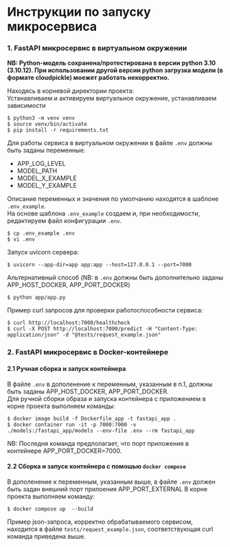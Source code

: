 # Инструкции по запуску микросервиса

### 1. FastAPI микросервис в виртуальном окружении

**NB: Python-модель сохранена/протестирована в версии python 3.10 (3.10.12). При использовании другой версии python загрузка модели (в формате cloudpickle) моежет работать некорректно.**

Находясь в корневой директории проекта:   
Устанавливаем и активируем виртуальное окружение, устанавливаем зависимости
```
$ python3 -m venv venv
$ source venv/bin/activate
$ pip install -r requirements.txt
```
Для работы сервиса в виртуальном окружении в файле `.env` должны быть заданы переменные:
- APP_LOG_LEVEL
- MODEL_PATH
- MODEL_X_EXAMPLE
- MODEL_Y_EXAMPLE

Описание переменных и значения по умолчанию находятся в шаблоне `.env_example`.    
На основе шаблона `.env_example` cоздаем и, при необходимости, редактируем файл конфигурации `.env`.     
```
$ cp .env_example .env
$ vi .env
```
Запуск uvicorn сервера:
```
$ uvicorn --app-dir=app app:app --host=127.0.0.1 --port=7000
```
Альтернативный способ (NB: в `.env` должны быть дополнительно заданы APP_HOST_DOCKER, APP_PORT_DOCKER)
```
$ python app/app.py
```
Пример сurl запросов для проверки работоспособности сервиса:
```
$ curl http://localhost:7000/healthcheck
$ curl -X POST http://localhost:7000/predict -H "Content-Type: application/json" -d "@tests/request_example.json"
```

### 2. FastAPI микросервис в Docker-контейнере

#### 2.1 Ручная сборка и запуск контейнера 

В файле `.env` в дополенение к переменным, указанным в п.1, должны быть заданы APP_HOST_DOCKER, APP_PORT_DOCKER.    
Для ручной сборки образа и запуска контейнера с приложением в корне проекта выполняем команды:
```
$ docker image build -f Dockerfile_app -t fastapi_app .
$ docker container run -it -p 7000:7000 -v ./models:/fastapi_app/models --env-file .env --rm fastapi_app
```
 NB: Последня команда предполагает, что порт приложения в контейнере APP_PORT_DOCKER=7000. 

#### 2.2 Сборка и запуск контейнера с помошью `docker compose`
В дополенение к переменным, указанным выше, в файле `.env` должен быть задан внешний порт прилоения APP_PORT_EXTERNAL
В корне проекта выполняем команду:
```
$ docker compose up  --build
```
Пример json-запроса, корректно обрабатываемого сервисом, находится в файле `tests/request_example.json`, соответствующая curl команда приведена выше.


